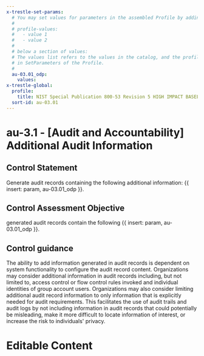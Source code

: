 ```yaml
---
x-trestle-set-params:
  # You may set values for parameters in the assembled Profile by adding
  #
  # profile-values:
  #   - value 1
  #   - value 2
  #
  # below a section of values:
  # The values list refers to the values in the catalog, and the profile-values represent values
  # in SetParameters of the Profile.
  #
  au-03.01_odp:
    values:
x-trestle-global:
  profile:
    title: NIST Special Publication 800-53 Revision 5 HIGH IMPACT BASELINE
  sort-id: au-03.01
---
```


# au-3.1 - \[Audit and Accountability\] Additional Audit Information

## Control Statement

Generate audit records containing the following additional information: {{ insert: param, au-03.01_odp }}.

## Control Assessment Objective

generated audit records contain the following {{ insert: param, au-03.01_odp }}.

## Control guidance

The ability to add information generated in audit records is dependent on system functionality to configure the audit record content. Organizations may consider additional information in audit records including, but not limited to, access control or flow control rules invoked and individual identities of group account users. Organizations may also consider limiting additional audit record information to only information that is explicitly needed for audit requirements. This facilitates the use of audit trails and audit logs by not including information in audit records that could potentially be misleading, make it more difficult to locate information of interest, or increase the risk to individuals' privacy.

# Editable Content

<!-- Make additions and edits below -->
<!-- The above represents the contents of the control as received by the profile, prior to additions. -->
<!-- If the profile makes additions to the control, they will appear below. -->
<!-- The above markdown may not be edited but you may edit the content below, and/or introduce new additions to be made by the profile. -->
<!-- If there is a yaml header at the top, parameter values may be edited. Use --set-parameters to incorporate the changes during assembly. -->
<!-- The content here will then replace what is in the profile for this control, after running profile-assemble. -->
<!-- The current profile has no added parts for this control, but you may add new ones here. -->
<!-- Each addition must have a heading either of the form ## Control my_addition_name -->
<!-- or ## Part a. (where the a. refers to one of the control statement labels.) -->
<!-- "## Control" parts are new parts added after the statement part. -->
<!-- "## Part" parts are new parts added into the top-level statement part with that label. -->
<!-- Subparts may be added with nested hash levels of the form ### My Subpart Name -->
<!-- underneath the parent ## Control or ## Part being added -->
<!-- See https://ibm.github.io/compliance-trestle/tutorials/ssp_profile_catalog_authoring/ssp_profile_catalog_authoring for guidance. -->
